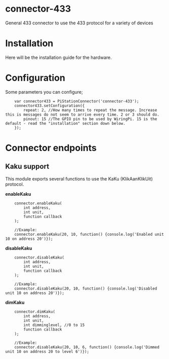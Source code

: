# connector-433
General 433 connector to use the 433 protocol for a variety of devices

# Installation
Here will be the installation guide for the hardware.

# Configuration
Some parameters you can configure;

```
    var connector433 = PiStationConnector('connector-433');
    connector433.setConfiguration({
        repeat: 2, //How many times to repeat the message. Increase this is messages do not seem to arrive every time. 2 or 3 should do.
        pinout: 15 //The GPIO pin to be used by WiringPi. 15 is the default - read the "installation" section down below.
    });
```

# Connector endpoints

## Kaku support
This module exports several functions to use the KaKu (KlikAanKlikUit) protocol.

**enableKaku**
```
    connector.enableKaku(
        int address,
        int unit,
        function callback
    );

    //Example:
    connector.enableKaku(20, 10, function() {console.log('Enabled unit 10 on address 20')});
```

**disableKaku**
```
    connector.disableKaku(
        int address,
        int unit,
        function callback
    );

    //Example:
    connector.disableKaku(20, 10, function() {console.log('Disabled unit 10 on address 20')});
```

**dimKaku**
```
    connector.dimKaku(
        int address,
        int unit,
        int dimminglevel, //0 to 15
        function callback
    );

    //Example:
    connector.disableKaku(20, 10, 6, function() {console.log('Dimmed unit 10 on address 20 to level 6')});
```